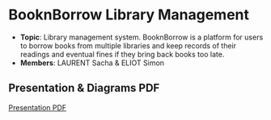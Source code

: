 # BooknBorrow Library Management

- **Topic**: Library management system. BooknBorrow is a platform for users to borrow books from multiple libraries and keep records of their readings and eventual fines if they bring back books too late.
- **Members**: LAURENT Sacha & ELIOT Simon


## Presentation & Diagrams PDF
[Presentation PDF](https://github.com/Hormone4/BooknBorrow-Library-Management/blob/main/diagrams/presentation.pdf)